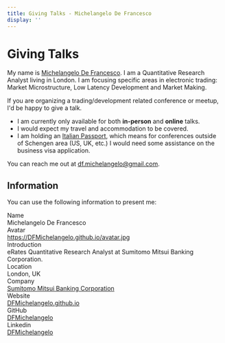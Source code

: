 ```yaml
---
title: Giving Talks - Michelangelo De Francesco
display: ''
---
```


# Giving Talks

My name is [Michelangelo De Francesco](/). I am a Quantitative Research Analyst living in London. I am focusing specific areas in electronic trading: Market Microstructure, Low Latency Development and Market Making.

<!-- [Here are the talks I have given](/talks). -->

If you are organizing a trading/development related conference or meetup, I'd be happy to give a talk.

- I am currently only available for both **in-person** and **online** talks.
- I would expect my travel and accommodation to be covered.
- I am holding an [Italian Passport](https://www.passportindex.org/passport/italy/), which means for conferences outside of Schengen area (US, UK, etc.) I would need some assistance on the business visa application.

You can reach me out at [df.michelangelo@gmail.com](mailto:df.michelangelo@gmail.com).

## Information

You can use the following information to present me:

<div grid="~ cols-[max-content_1fr] gap-1">
  <div text-right pr2 op50 font-bold>Name</div>
  <TextCopy>Michelangelo De Francesco</TextCopy>

  <div text-right pr2 op50 font-bold>Avatar</div>
  <div><a href="https://DFMichelangelo.github.io/avatar.jpg" target="_blank">https://DFMichelangelo.github.io/avatar.jpg</a></div>

  <div text-right pr2 op50 font-bold>Introduction</div>
  <TextCopy>eRates Quantitative Research Analyst at Sumitomo Mitsui Banking Corporation.</TextCopy>

  <div text-right pr2 op50 font-bold>Location</div>
  <TextCopy>London, UK</TextCopy>

  <div text-right pr2 op50 font-bold>Company</div>
  <TextCopy><a href="http://google.com/" target="_blank">Sumitomo Mitsui Banking Corporation</a></TextCopy>

  <div text-right pr2 op50 font-bold>Website</div>
  <TextCopy><a href="http://DFMichelangelo.github.io" target="_blank">DFMichelangelo.github.io</a></TextCopy>

  <div text-right pr2 op50 font-bold>GitHub</div>
  <TextCopy><a href="https://github.com/DFMichelangelo" target="_blank">DFMichelangelo</a></TextCopy>

  <div text-right pr2 op50 font-bold>Linkedin</div>
  <TextCopy><a href="https://www.linkedin.com/in/dfmichelangelo/" target="_blank">DFMichelangelo</a></TextCopy>
</div>
